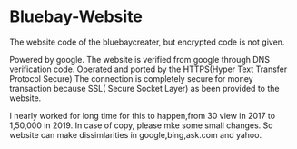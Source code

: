 # Bluebay-Website
The website code of the bluebaycreater, but encrypted code is not given.

Powered by google. The website is verified from google through DNS verification code.
Operated and ported by the HTTPS(Hyper Text Transfer Protocol Secure)
The connection is completely secure for money transaction because SSL( Secure Socket Layer) as been provided to the website.

I nearly worked for long time for this to happen,from 30 view in 2017 to 1,50,000 in 2019.
In case of copy, please mke some small changes. So website can make dissimlarities in google,bing,ask.com and yahoo.
